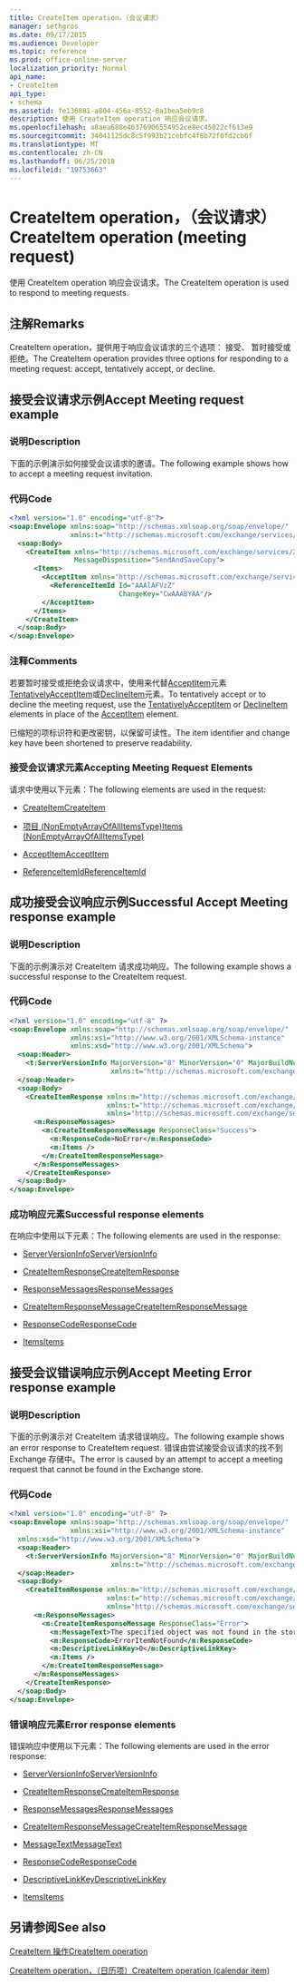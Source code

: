 ```yaml
---
title: CreateItem operation，（会议请求）
manager: sethgros
ms.date: 09/17/2015
ms.audience: Developer
ms.topic: reference
ms.prod: office-online-server
localization_priority: Normal
api_name:
- CreateItem
api_type:
- schema
ms.assetid: fe136881-a804-456a-8552-8a1bea5eb9c8
description: 使用 CreateItem operation 响应会议请求。
ms.openlocfilehash: a8aea688e46376906554952ce8ec45022cf613e9
ms.sourcegitcommit: 34041125dc8c5f993b21cebfc4f8b72f0fd2cb6f
ms.translationtype: MT
ms.contentlocale: zh-CN
ms.lasthandoff: 06/25/2018
ms.locfileid: "19753663"
---
```

# <a name="createitem-operation-meeting-request"></a><span data-ttu-id="a9e80-103">CreateItem operation，（会议请求）</span><span class="sxs-lookup"><span data-stu-id="a9e80-103">CreateItem operation (meeting request)</span></span>

<span data-ttu-id="a9e80-104">使用 CreateItem operation 响应会议请求。</span><span class="sxs-lookup"><span data-stu-id="a9e80-104">The CreateItem operation is used to respond to meeting requests.</span></span>
  
## <a name="remarks"></a><span data-ttu-id="a9e80-105">注解</span><span class="sxs-lookup"><span data-stu-id="a9e80-105">Remarks</span></span>

<span data-ttu-id="a9e80-106">CreateItem operation，提供用于响应会议请求的三个选项： 接受、 暂时接受或拒绝。</span><span class="sxs-lookup"><span data-stu-id="a9e80-106">The CreateItem operation provides three options for responding to a meeting request: accept, tentatively accept, or decline.</span></span> 
  
## <a name="accept-meeting-request-example"></a><span data-ttu-id="a9e80-107">接受会议请求示例</span><span class="sxs-lookup"><span data-stu-id="a9e80-107">Accept Meeting request example</span></span>

### <a name="description"></a><span data-ttu-id="a9e80-108">说明</span><span class="sxs-lookup"><span data-stu-id="a9e80-108">Description</span></span>

<span data-ttu-id="a9e80-109">下面的示例演示如何接受会议请求的邀请。</span><span class="sxs-lookup"><span data-stu-id="a9e80-109">The following example shows how to accept a meeting request invitation.</span></span>
  
### <a name="code"></a><span data-ttu-id="a9e80-110">代码</span><span class="sxs-lookup"><span data-stu-id="a9e80-110">Code</span></span>

```XML
<?xml version="1.0" encoding="utf-8"?>
<soap:Envelope xmlns:soap="http://schemas.xmlsoap.org/soap/envelope/"
               xmlns:t="http://schemas.microsoft.com/exchange/services/2006/types">
  <soap:Body>
    <CreateItem xmlns="http://schemas.microsoft.com/exchange/services/2006/messages"
                MessageDisposition="SendAndSaveCopy">
      <Items>
        <AcceptItem xmlns="http://schemas.microsoft.com/exchange/services/2006/types">
          <ReferenceItemId Id="AAAlAFVzZ"
                           ChangeKey="CwAAABYAA"/>
        </AcceptItem>
      </Items>
    </CreateItem>
  </soap:Body>
</soap:Envelope>
```

### <a name="comments"></a><span data-ttu-id="a9e80-111">注释</span><span class="sxs-lookup"><span data-stu-id="a9e80-111">Comments</span></span>

<span data-ttu-id="a9e80-112">若要暂时接受或拒绝会议请求中，使用来代替[AcceptItem](acceptitem.md)元素[TentativelyAcceptItem](tentativelyacceptitem.md)或[DeclineItem](declineitem.md)元素。</span><span class="sxs-lookup"><span data-stu-id="a9e80-112">To tentatively accept or to decline the meeting request, use the [TentativelyAcceptItem](tentativelyacceptitem.md) or [DeclineItem](declineitem.md) elements in place of the [AcceptItem](acceptitem.md) element.</span></span> 
  
<span data-ttu-id="a9e80-113">已缩短的项标识符和更改密钥，以保留可读性。</span><span class="sxs-lookup"><span data-stu-id="a9e80-113">The item identifier and change key have been shortened to preserve readability.</span></span>
  
### <a name="accepting-meeting-request-elements"></a><span data-ttu-id="a9e80-114">接受会议请求元素</span><span class="sxs-lookup"><span data-stu-id="a9e80-114">Accepting Meeting Request Elements</span></span>

<span data-ttu-id="a9e80-115">请求中使用以下元素：</span><span class="sxs-lookup"><span data-stu-id="a9e80-115">The following elements are used in the request:</span></span>
  
- [<span data-ttu-id="a9e80-116">CreateItem</span><span class="sxs-lookup"><span data-stu-id="a9e80-116">CreateItem</span></span>](createitem.md)
    
- [<span data-ttu-id="a9e80-117">项目 (NonEmptyArrayOfAllItemsType)</span><span class="sxs-lookup"><span data-stu-id="a9e80-117">Items (NonEmptyArrayOfAllItemsType)</span></span>](items-nonemptyarrayofallitemstype.md)
    
- [<span data-ttu-id="a9e80-118">AcceptItem</span><span class="sxs-lookup"><span data-stu-id="a9e80-118">AcceptItem</span></span>](acceptitem.md)
    
- [<span data-ttu-id="a9e80-119">ReferenceItemId</span><span class="sxs-lookup"><span data-stu-id="a9e80-119">ReferenceItemId</span></span>](referenceitemid.md)
    
## <a name="successful-accept-meeting-response-example"></a><span data-ttu-id="a9e80-120">成功接受会议响应示例</span><span class="sxs-lookup"><span data-stu-id="a9e80-120">Successful Accept Meeting response example</span></span>

### <a name="description"></a><span data-ttu-id="a9e80-121">说明</span><span class="sxs-lookup"><span data-stu-id="a9e80-121">Description</span></span>

<span data-ttu-id="a9e80-122">下面的示例演示对 CreateItem 请求成功响应。</span><span class="sxs-lookup"><span data-stu-id="a9e80-122">The following example shows a successful response to the CreateItem request.</span></span>
  
### <a name="code"></a><span data-ttu-id="a9e80-123">代码</span><span class="sxs-lookup"><span data-stu-id="a9e80-123">Code</span></span>

```XML
<?xml version="1.0" encoding="utf-8" ?>
<soap:Envelope xmlns:soap="http://schemas.xmlsoap.org/soap/envelope/" 
               xmlns:xsi="http://www.w3.org/2001/XMLSchema-instance" 
               xmlns:xsd="http://www.w3.org/2001/XMLSchema">
  <soap:Header>
    <t:ServerVersionInfo MajorVersion="8" MinorVersion="0" MajorBuildNumber="685" MinorBuildNumber="8" 
                         xmlns:t="http://schemas.microsoft.com/exchange/services/2006/types" />
  </soap:Header>
  <soap:Body>
    <CreateItemResponse xmlns:m="http://schemas.microsoft.com/exchange/services/2006/messages" 
                        xmlns:t="http://schemas.microsoft.com/exchange/services/2006/types" 
                        xmlns="http://schemas.microsoft.com/exchange/services/2006/messages">
      <m:ResponseMessages>
        <m:CreateItemResponseMessage ResponseClass="Success">
          <m:ResponseCode>NoError</m:ResponseCode>
          <m:Items />
        </m:CreateItemResponseMessage>
      </m:ResponseMessages>
    </CreateItemResponse>
  </soap:Body>
</soap:Envelope>
```

### <a name="successful-response-elements"></a><span data-ttu-id="a9e80-124">成功响应元素</span><span class="sxs-lookup"><span data-stu-id="a9e80-124">Successful response elements</span></span>

<span data-ttu-id="a9e80-125">在响应中使用以下元素：</span><span class="sxs-lookup"><span data-stu-id="a9e80-125">The following elements are used in the response:</span></span>
  
- [<span data-ttu-id="a9e80-126">ServerVersionInfo</span><span class="sxs-lookup"><span data-stu-id="a9e80-126">ServerVersionInfo</span></span>](serverversioninfo.md)
    
- [<span data-ttu-id="a9e80-127">CreateItemResponse</span><span class="sxs-lookup"><span data-stu-id="a9e80-127">CreateItemResponse</span></span>](createitemresponse.md)
    
- [<span data-ttu-id="a9e80-128">ResponseMessages</span><span class="sxs-lookup"><span data-stu-id="a9e80-128">ResponseMessages</span></span>](responsemessages.md)
    
- [<span data-ttu-id="a9e80-129">CreateItemResponseMessage</span><span class="sxs-lookup"><span data-stu-id="a9e80-129">CreateItemResponseMessage</span></span>](createitemresponsemessage.md)
    
- [<span data-ttu-id="a9e80-130">ResponseCode</span><span class="sxs-lookup"><span data-stu-id="a9e80-130">ResponseCode</span></span>](responsecode.md)
    
- [<span data-ttu-id="a9e80-131">Items</span><span class="sxs-lookup"><span data-stu-id="a9e80-131">Items</span></span>](items.md)
    
## <a name="accept-meeting-error-response-example"></a><span data-ttu-id="a9e80-132">接受会议错误响应示例</span><span class="sxs-lookup"><span data-stu-id="a9e80-132">Accept Meeting Error response example</span></span>

### <a name="description"></a><span data-ttu-id="a9e80-133">说明</span><span class="sxs-lookup"><span data-stu-id="a9e80-133">Description</span></span>

<span data-ttu-id="a9e80-134">下面的示例演示对 CreateItem 请求错误响应。</span><span class="sxs-lookup"><span data-stu-id="a9e80-134">The following example shows an error response to CreateItem request.</span></span> <span data-ttu-id="a9e80-135">错误由尝试接受会议请求的找不到 Exchange 存储中。</span><span class="sxs-lookup"><span data-stu-id="a9e80-135">The error is caused by an attempt to accept a meeting request that cannot be found in the Exchange store.</span></span>
  
### <a name="code"></a><span data-ttu-id="a9e80-136">代码</span><span class="sxs-lookup"><span data-stu-id="a9e80-136">Code</span></span>

```XML
<?xml version="1.0" encoding="utf-8" ?>
<soap:Envelope xmlns:soap="http://schemas.xmlsoap.org/soap/envelope/" 
               xmlns:xsi="http://www.w3.org/2001/XMLSchema-instance" 
  xmlns:xsd="http://www.w3.org/2001/XMLSchema">
  <soap:Header>
    <t:ServerVersionInfo MajorVersion="8" MinorVersion="0" MajorBuildNumber="685" MinorBuildNumber="8" 
                         xmlns:t="http://schemas.microsoft.com/exchange/services/2006/types" />
  </soap:Header>
  <soap:Body>
    <CreateItemResponse xmlns:m="http://schemas.microsoft.com/exchange/services/2006/messages" 
                        xmlns:t="http://schemas.microsoft.com/exchange/services/2006/types" 
                        xmlns="http://schemas.microsoft.com/exchange/services/2006/messages">
      <m:ResponseMessages>
        <m:CreateItemResponseMessage ResponseClass="Error">
          <m:MessageText>The specified object was not found in the store.</m:MessageText>
          <m:ResponseCode>ErrorItemNotFound</m:ResponseCode>
          <m:DescriptiveLinkKey>0</m:DescriptiveLinkKey>
          <m:Items />
        </m:CreateItemResponseMessage>
      </m:ResponseMessages>
    </CreateItemResponse>
  </soap:Body>
</soap:Envelope>
```

### <a name="error-response-elements"></a><span data-ttu-id="a9e80-137">错误响应元素</span><span class="sxs-lookup"><span data-stu-id="a9e80-137">Error response elements</span></span>

<span data-ttu-id="a9e80-138">错误响应中使用以下元素：</span><span class="sxs-lookup"><span data-stu-id="a9e80-138">The following elements are used in the error response:</span></span>
  
- [<span data-ttu-id="a9e80-139">ServerVersionInfo</span><span class="sxs-lookup"><span data-stu-id="a9e80-139">ServerVersionInfo</span></span>](serverversioninfo.md)
    
- [<span data-ttu-id="a9e80-140">CreateItemResponse</span><span class="sxs-lookup"><span data-stu-id="a9e80-140">CreateItemResponse</span></span>](createitemresponse.md)
    
- [<span data-ttu-id="a9e80-141">ResponseMessages</span><span class="sxs-lookup"><span data-stu-id="a9e80-141">ResponseMessages</span></span>](responsemessages.md)
    
- [<span data-ttu-id="a9e80-142">CreateItemResponseMessage</span><span class="sxs-lookup"><span data-stu-id="a9e80-142">CreateItemResponseMessage</span></span>](createitemresponsemessage.md)
    
- [<span data-ttu-id="a9e80-143">MessageText</span><span class="sxs-lookup"><span data-stu-id="a9e80-143">MessageText</span></span>](messagetext.md)
    
- [<span data-ttu-id="a9e80-144">ResponseCode</span><span class="sxs-lookup"><span data-stu-id="a9e80-144">ResponseCode</span></span>](responsecode.md)
    
- [<span data-ttu-id="a9e80-145">DescriptiveLinkKey</span><span class="sxs-lookup"><span data-stu-id="a9e80-145">DescriptiveLinkKey</span></span>](descriptivelinkkey.md)
    
- [<span data-ttu-id="a9e80-146">Items</span><span class="sxs-lookup"><span data-stu-id="a9e80-146">Items</span></span>](items.md)
    
## <a name="see-also"></a><span data-ttu-id="a9e80-147">另请参阅</span><span class="sxs-lookup"><span data-stu-id="a9e80-147">See also</span></span>



[<span data-ttu-id="a9e80-148">CreateItem 操作</span><span class="sxs-lookup"><span data-stu-id="a9e80-148">CreateItem operation</span></span>](createitem-operation.md)
  
[<span data-ttu-id="a9e80-149">CreateItem operation，（日历项）</span><span class="sxs-lookup"><span data-stu-id="a9e80-149">CreateItem operation (calendar item)</span></span>](createitem-operation-calendar-item.md)

